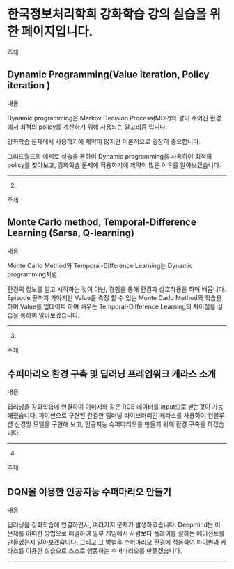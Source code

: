# 한국정보처리학회 강화학습 강의 실습을 위한 페이지입니다.





주제

## Dynamic Programming(Value iteration, Policy iteration ) 

내용

Dynamic programming은 Markov Decision Process(MDP)와 같이 주어진 환경에서 최적의 policy를 계산하기 위해 사용되는 알고리즘 입니다. 

강화학습 문제에서 사용하기에 제약이 많지만 이론적으로 굉장히 중요합니다. 

그리드월드의 예제로 실습을 통하여 Dynamic programming을 사용하여 최적의 policy를 찾아보고, 강화학습 문제에 적용하기에 제약이 많은 이유를 알아보겠습니다. 


- - -


2.

주제
## Monte Carlo method, Temporal-Difference Learning (Sarsa, Q-learning)

내용

Monte Carlo Method와 Temporal-Difference  Learning는 Dynamic programming처럼 

환경의 정보를 알고 시작하는 것이 아닌,  경험을 통해 환경과 상호작용을 하며 배웁니다.  Episode 끝까지 가야지만 Value를 측정 할 수 있는 Monte Carlo Method와 학습을 하며 Value를 업데이트 하며 배우는 Temporal-Difference Learning의 차이점을 실습을 통하여 알아보겠습니다.  

 
- - -

3.

주제

## 수퍼마리오 환경 구축 및 딥러닝 프레임워크 케라스 소개

내용


딥러닝을 강화학습에 연결하여 이미지와 같은 RGB 데이터를 input으로 받는것이 가능해졌습니다. 파이썬으로 구현된 간결한 딥러닝 라이브러리인 케라스를 사용하여 컨볼루션 신경망 모델을 구현해 보고, 인공지능 슈퍼마리오를 만들기 위해 환경 구축을 하겠습니다.


- - -


4.
주제

## DQN을 이용한 인공지능 수퍼마리오 만들기 

내용

딥러닝을 강화학습에 연결하면서, 여러가지 문제가 발생하였습니다. 
Deepmind는 이 문제를 어떠한 방법으로 해결하여 일부 게임에서 사람보다 플레이를 잘하는 에이전트를 만들었는지 알아보겠습니다.
그리고 그 방법을 수퍼마리오 환경에 적용하여 파이썬과 케라스를 이용한 실습으로 스스로 행동하는 수퍼마리오를 만들겠습니다.
 
- - -


